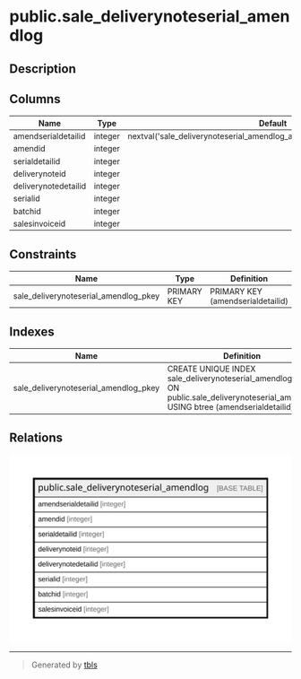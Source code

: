 # public.sale_deliverynoteserial_amendlog

## Description

## Columns

| Name | Type | Default | Nullable | Children | Parents | Comment |
| ---- | ---- | ------- | -------- | -------- | ------- | ------- |
| amendserialdetailid | integer | nextval('sale_deliverynoteserial_amendlog_amendserialdetailid_seq'::regclass) | false |  |  |  |
| amendid | integer |  | true |  |  |  |
| serialdetailid | integer |  | true |  |  |  |
| deliverynoteid | integer |  | true |  |  |  |
| deliverynotedetailid | integer |  | true |  |  |  |
| serialid | integer |  | true |  |  |  |
| batchid | integer |  | true |  |  |  |
| salesinvoiceid | integer |  | true |  |  |  |

## Constraints

| Name | Type | Definition |
| ---- | ---- | ---------- |
| sale_deliverynoteserial_amendlog_pkey | PRIMARY KEY | PRIMARY KEY (amendserialdetailid) |

## Indexes

| Name | Definition |
| ---- | ---------- |
| sale_deliverynoteserial_amendlog_pkey | CREATE UNIQUE INDEX sale_deliverynoteserial_amendlog_pkey ON public.sale_deliverynoteserial_amendlog USING btree (amendserialdetailid) |

## Relations

![er](public.sale_deliverynoteserial_amendlog.svg)

---

> Generated by [tbls](https://github.com/k1LoW/tbls)
